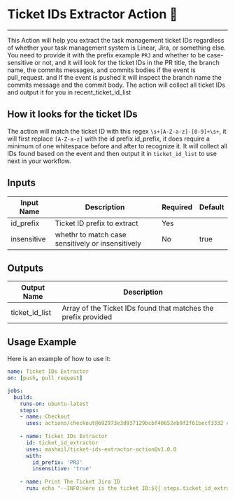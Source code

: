 # Ticket IDs Extractor Action 🔎
---

This Action will help you extract the task management ticket IDs regardless of whether your task management system is Linear, Jira, or something else.
You need to provide it with the prefix example `PRJ` and whether to be case-sensitive or not, and it will look for the ticket IDs in the PR title, the branch name, the commits messages, and commits bodies if the event is pull_request. and If the event is pushed it will inspect the branch name the commits message and the commit body.
The action will collect all ticket IDs and output it for you in recent_ticket_id_list

## How it looks for the ticket IDs
The action will match the ticket ID with this regex `\s+[A-Z-a-z]-[0-9]+\s+`, it will first replace `[A-Z-a-z]` with the id prefix id_prefix, it does require a minimum of one whitespace before and after to recognize it. It will collect all IDs found based on the event and then output it in `ticket_id_list` to use next in your workflow.

## Inputs

| Input Name  | Description                                      | Required | Default |
|-------------|--------------------------------------------------|----------|---------|
| id_prefix   | Ticket ID prefix to extract                      | Yes      |         |
| insensitive | whethr to match case sensitively or insensitively | No       | true    |

## Outputs

| Output Name           | Description                                                    |
|-----------------------|----------------------------------------------------------------|
| ticket_id_list | Array of the Ticket IDs found that matches the prefix provided |

## Usage Example

Here is an example of how to use it:

```yaml
name: Ticket IDs Extractor
on: [push, pull_request]

jobs:
  build:
    runs-on: ubuntu-latest
    steps:
    - name: Checkout
      uses: actions/checkout@692973e3d937129bcbf40652eb9f2f61becf3332 # v4.1.7
      
    - name: Ticket IDs Extractor
      id: ticket_id_extractor
      uses: mashail/ticket-ids-extractor-action@v1.0.0
      with:
        id_prefix: 'PRJ'
        insensitive: 'true'
      
    - name: Print The Ticket Jira ID
      run: echo "--INFO:Here is the ticket ID:${{ steps.ticket_id_extractor.outputs.ticket_id_list }}"
```
